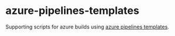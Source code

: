 # azure-pipelines-templates
Supporting scripts for azure builds using 
[azure pipelines templates](https://github.com/illuscio-dev/azure-pipelines-templates).